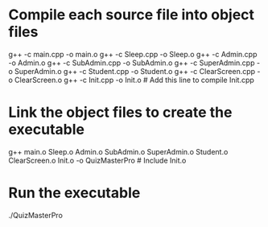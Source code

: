 # Compile each source file into object files
g++ -c main.cpp -o main.o
g++ -c Sleep.cpp -o Sleep.o
g++ -c Admin.cpp -o Admin.o
g++ -c SubAdmin.cpp -o SubAdmin.o
g++ -c SuperAdmin.cpp -o SuperAdmin.o
g++ -c Student.cpp -o Student.o
g++ -c ClearScreen.cpp -o ClearScreen.o
g++ -c Init.cpp -o Init.o  # Add this line to compile Init.cpp

# Link the object files to create the executable
g++ main.o Sleep.o Admin.o SubAdmin.o SuperAdmin.o Student.o ClearScreen.o Init.o -o QuizMasterPro  # Include Init.o

# Run the executable
./QuizMasterPro
